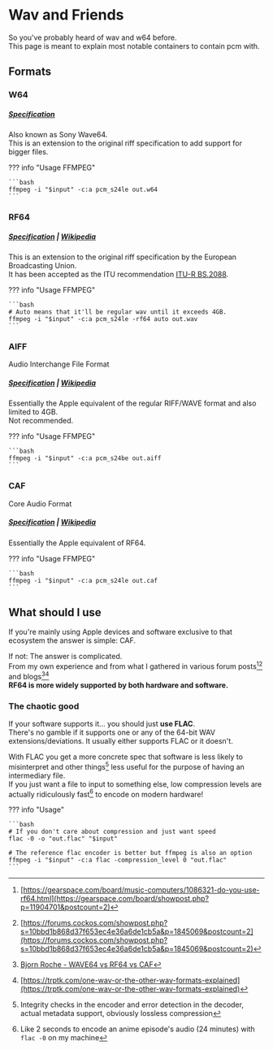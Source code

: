 # Wav and Friends

So you've probably heard of wav and w64 before.<br>
This page is meant to explain most notable containers to contain pcm with.

## Formats

### W64

##### [Specification](https://web.archive.org/web/20230528132944/https://www.ambisonia.com/Members/mleese/sony_wave64.pdf/sony_wave64.pdf)

Also known as Sony Wave64.<br>
This is an extension to the original riff specification to add support for bigger files.

??? info "Usage FFMPEG"
    
    ```bash
    ffmpeg -i "$input" -c:a pcm_s24le out.w64
    ```

### RF64

##### [Specification](https://web.archive.org/web/20230507102826/https://tech.ebu.ch/docs/tech/tech3306v1_0.pdf) | [Wikipedia](https://en.wikipedia.org/wiki/RF64)

This is an extension to the original riff specification by the European Broadcasting Union.<br>
It has been accepted as the ITU recommendation [ITU-R BS.2088](https://www.itu.int/rec/R-REC-BS.2088-1-201910-I/en).

??? info "Usage FFMPEG"
    
    ```bash
    # Auto means that it'll be regular wav until it exceeds 4GB.
    ffmpeg -i "$input" -c:a pcm_s24le -rf64 auto out.wav
    ```

### AIFF

Audio Interchange File Format

##### [Specification](https://web.archive.org/web/20171118222232/http://www-mmsp.ece.mcgill.ca/documents/audioformats/aiff/aiff.html) | [Wikipedia](https://en.wikipedia.org/wiki/Audio_Interchange_File_Format)

Essentially the Apple equivalent of the regular RIFF/WAVE format and also limited to 4GB.<br>
Not recommended.

??? info "Usage FFMPEG"
    
    ```bash
    ffmpeg -i "$input" -c:a pcm_s24be out.aiff
    ```

### CAF
Core Audio Format

##### [Specification](https://web.archive.org/web/20240415092937/https://developer.apple.com/library/archive/documentation/MusicAudio/Reference/CAFSpec/CAF_overview/CAF_overview.html#//apple_ref/doc/uid/TP40001862-CH209-TPXREF101) | [Wikipedia](https://en.wikipedia.org/wiki/Core_Audio_Format)

Essentially the Apple equivalent of RF64.

??? info "Usage FFMPEG"
    
    ```bash
    ffmpeg -i "$input" -c:a pcm_s24le out.caf
    ```

## What should I use

If you're mainly using Apple devices and software exclusive to that ecosystem the answer is simple: CAF.

If not: The answer is complicated.<br>
From my own experience and from what I gathered in various forum posts[^1][^2] and blogs[^3][^4]<br>
**RF64 is more widely supported by both hardware and software.**

### The chaotic good

If your software supports it... you should just **use FLAC**.<br>
There's no gamble if it supports one or any of the 64-bit WAV extensions/deviations. It usually either supports FLAC or it doesn't.

With FLAC you get a more concrete spec that software is less likely to misinterpret and other things[^5] less useful for the purpose of having an intermediary file.<br>
If you just want a file to input to something else, low compression levels are actually ridiculously fast[^6] to encode on modern hardware!

??? info "Usage"
    
    ```bash
    # If you don't care about compression and just want speed
    flac -0 -o "out.flac" "$input"

    # The reference flac encoder is better but ffmpeg is also an option
    ffmpeg -i "$input" -c:a flac -compression_level 0 "out.flac"
    ```

[^1]: [https://gearspace.com/board/music-computers/1086321-do-you-use-rf64.html](https://gearspace.com/board/showpost.php?p=11904701&postcount=2)
[^2]: [https://forums.cockos.com/showpost.php?s=10bbd1b868d37f653ec4e36a6de1cb5a&p=1845069&postcount=2](https://forums.cockos.com/showpost.php?s=10bbd1b868d37f653ec4e36a6de1cb5a&p=1845069&postcount=2)
[^3]: [Bjorn Roche - WAVE64 vs RF64 vs CAF](https://web.archive.org/web/20231210135558/http://blog.bjornroche.com/2009/11/wave64-vs-rf64-vs-caf.html)
[^4]: [https://trptk.com/one-wav-or-the-other-wav-formats-explained](https://trptk.com/one-wav-or-the-other-wav-formats-explained)
[^5]: Integrity checks in the encoder and error detection in the decoder, actual metadata support, obviously lossless compression
[^6]: Like 2 seconds to encode an anime episode's audio (24 minutes) with `flac -0` on my machine